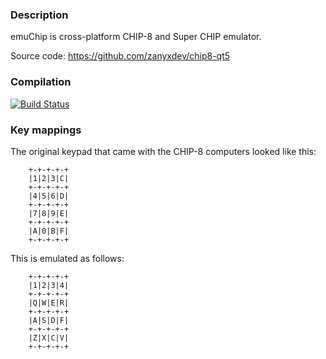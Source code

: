 ### Description

emuChip is cross-platform CHIP-8 and Super CHIP emulator.

Source code: https://github.com/zanyxdev/chip8-qt5

### Compilation

[![Build Status](https://travis-ci.org/zanyxdev/chip8-qt5.svg?branch=master)](https://travis-ci.org/zanyxdev/chip8-qt5)


### Key mappings

The original keypad that came with the CHIP-8 computers looked like this:

		+-+-+-+-+
		|1|2|3|C|
		+-+-+-+-+
		|4|5|6|D|
		+-+-+-+-+
		|7|8|9|E|
		+-+-+-+-+
		|A|0|B|F|
		+-+-+-+-+

This is emulated as follows:

		+-+-+-+-+
		|1|2|3|4|
		+-+-+-+-+
		|Q|W|E|R|
		+-+-+-+-+
		|A|S|D|F|
		+-+-+-+-+
		|Z|X|C|V|
		+-+-+-+-+

